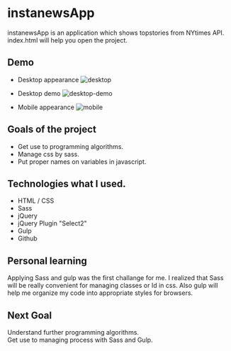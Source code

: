 # instanewsApp

instanewsApp is an application which shows topstories from NYtimes API.
index.html will help you open the project.

## Demo

- Desktop appearance
![desktop](https://user-images.githubusercontent.com/30381475/48379189-237aef00-e688-11e8-8e6b-d487a2981849.png)

- Desktop demo
![desktop-demo](https://user-images.githubusercontent.com/30381475/48379196-2970d000-e688-11e8-941c-8dfb0de97d89.png)

- Mobile appearance
![mobile](https://user-images.githubusercontent.com/30381475/48379199-2c6bc080-e688-11e8-95cf-836167d3f1a2.png)

## Goals of the project
- Get use to programming algorithms.
- Manage css by sass.
- Put proper names on variables in javascript.

## Technologies what I used.
- HTML / CSS
- Sass
- jQuery
- jQuery Plugin "Select2"
- Gulp
- Github

## Personal learning
Applying Sass and gulp was the first challange for me. I realized that Sass will be really convenient for managing classes or Id in css. Also gulp will help me organize my code into appropriate styles for browsers.

## Next Goal
Understand further programming algorithms.  
Get use to managing process with Sass and Gulp.
